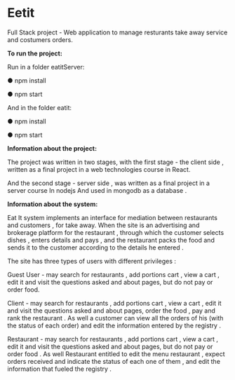 # Eetit
Full Stack project - Web application to manage resturants take away service and costumers orders.

**To run the project:**

Run in a folder eatitServer:

●       npm install

●       npm start

And in the folder eatit:

●       npm install

●       npm start

**Information about the project:**

The project was written in two stages, with the first stage - the client side , written as a final project in a web technologies course in React.

And the second stage - server side , was written as a final project in a server course In nodejs And used in mongodb as a database .

**Information about the system:**

Eat It system implements an interface for mediation between restaurants and customers , for take away. When the site is an advertising and brokerage platform for the restaurant , through which the customer selects dishes , enters details and pays , and the restaurant packs the food and sends it to the customer according to the details he entered .

The site has three types of users with different privileges :

Guest User  - may search for restaurants , add portions cart , view a cart , edit it and visit the questions asked and about pages, but do not pay or order food.

Client - may search for restaurants , add portions cart , view a cart , edit it and visit the questions asked and about pages, order the food , pay and rank the restaurant . As well a customer can view all the orders of his (with the status of each order) and edit the information entered by the registry .

Restaurant - may search for restaurants , add portions cart , view a cart , edit it and visit the questions asked and about pages, but do not pay or order food . As well Restaurant entitled to edit the menu restaurant , expect orders received and indicate the status of each one of them , and edit the information that fueled the registry .

